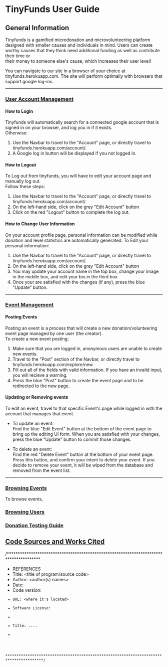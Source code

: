 # TinyFunds User Guide

## General Information
Tinyfunds is a gamified microdonation and microvolunteering platform designed with smaller causes and individuals in mind. 
Users can create worthy causes that they think need additional funding as well as contribute their time or  
their money to someone else's cause, which increases their user level!

You can navigate to our site in a browser of your choice at tinyfunds.herokuapp.com.
The site will perform optimally with browsers that support google log-ins.

---
### <ins>User Account Management</ins>
#### How to Login
Tinyfunds will automatically search for a connected google account that is signed in on your browser, and log you in if it exists.  
Otherwise:
1. Use the Navbar to travel to the "Account" page, or directly travel to tinyfunds.herokuapp.com/account/.
2. A Google log in button will be displayed if you not logged in.

#### How to Logout
To Log out from tinyfunds, you will have to edit your account page and manually log out.  
Follow these steps:
1. Use the Navbar to travel to the "Account" page, or directly travel to tinyfunds.herokuapp.com/account/.
2. On the left-hand side, click on the grey "Edit Account" button 
3. Click on the red "Logout" button to complete the log out.

#### How to Change User Information
On your account profile page, personal information can be modified while donation and level statistics are automatically generated. 
To Edit your personal information:
1. Use the Navbar to travel to the "Account" page, or directly travel to tinyfunds.herokuapp.com/account/.
2. On the left-hand side, click on the grey "Edit Account" button 
3. You may update your account name in the top box, change your image in the middle box, and edit your bio in the third box.
4. Once your are satisfied with the changes (if any), press the blue "Update" button.
---

### <ins>Event Management</ins>
#### Posting Events
Posting an event is a process that will create a new donation/volunteering event page managed by one user (the creator).  
To create a new event posting:
1. Make sure that you are logged in, anonymous users are unable to create new events. 
2. Travel to the "Post" section of the Navbar, or directly travel to tinyfunds.herokuapp.com/explore/new. 
3. Fill out all of the fields with valid information. If you have an invalid input, you will recieve a warning. 
4. Press the blue "Post" button to create the event page and to be redirected to the new page. 

#### Updating or Removing events
To edit an event, travel to that specific Event's page while logged in with the account that manages that event.  
- To update an event:  
    Find the blue "Edit Event" button at the bottom of the event page to bring up the editing UI form. When you are satisfied with your changes, press the blue "Update" button to commit those changes.

- To delete an event:  
    Find the red "Delete Event" button at the bottom of your event page. Press this button, and confirm your intent to delete your event. If you decide to remove your event, it will be wiped from the database and removed from the event list.
---

### <ins>Browsing Events</ins>
To browse events, 



### <ins>Browsing Users</ins>


### <ins>Donation Testing Guide</ins>


## <ins>Code Sources and Works Cited</ins>
/***************************************************************************************
*  REFERENCES
*  Title: <title of program/source code>
*  Author: <author(s) names>
*  Date: <date>
*  Code version: <code version>
*  URL: <where it's located>
*  Software License: <license software is released under>
*
*  Title: ....
*
***************************************************************************************/


